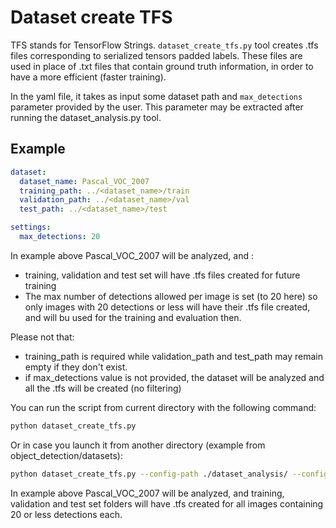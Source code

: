 # <a>Dataset create TFS</a>

TFS stands for TensorFlow Strings.
`dataset_create_tfs.py` tool creates .tfs files corresponding to serialized tensors padded labels. These files are used in place of .txt files that contain ground truth information, in order to have a more efficient (faster training).

In the yaml file, it takes as input some dataset path and `max_detections` parameter provided by the user. This parameter may be extracted after running the dataset_analysis.py tool.

## <a>Example</a>

```yaml
dataset:
  dataset_name: Pascal_VOC_2007
  training_path: ../<dataset_name>/train
  validation_path: ../<dataset_name>/val
  test_path: ../<dataset_name>/test

settings:
  max_detections: 20
```

In example above Pascal_VOC_2007 will be analyzed, and :
- training, validation and test set will have .tfs files created for future training
- The max number of detections allowed per image is set (to 20 here) so only images with 20 detections or less will have their .tfs file created, and will bu used for the training and evaluation then.

Please not that:
- training_path is required while validation_path and test_path may remain empty if they don't exist.
- if max_detections value is not provided, the dataset will be analyzed and all the .tfs will be created (no filtering)

You can run the script from current directory with the following command:

```bash
python dataset_create_tfs.py
```
Or in case you launch it from another directory (example from object_detection/datasets):
```bash
python dataset_create_tfs.py --config-path ./dataset_analysis/ --config-name dataset_config.yaml
```

In example above Pascal_VOC_2007 will be analyzed, and training, validation and test set folders will have .tfs created for all images containing 20 or less detections each.

